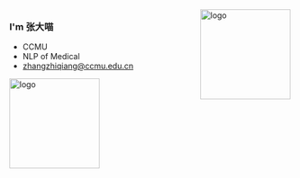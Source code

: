 <img src="https://github-readme-stats.vercel.app/api?username=zhangzhiqiangccm&show_icons=true" alt="logo" height="160" align="right" style="margin: 5px; margin-bottom: 20px;" />
 
### I'm 张大喵
- CCMU
- NLP of Medical
- zhangzhiqiang@ccmu.edu.cn
<img src="https://github-profile-trophy.vercel.app/?username=zhangzhiqiangccm&theme=flat&column=7" alt="logo" height="160" align="center" style="margin: auto; margin-bottom: 20px;" />
